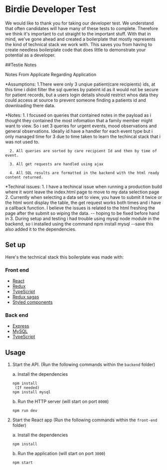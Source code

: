# Birdie Developer Test
We would like to thank you for taking our developer test. We understand that often candidates will have many of these tests to complete. Therefore we think it's important to cut straight to the important stuff. With that in mind, we've gone ahead and created a boilerplate that mostly represents the kind of technical stack we work with. This saves you from having to create needless boilerplate code that does little to demonstrate your potential as a developer.

##Testie Notes

Notes From Applicate Regarding Application 


   *Assumptions:
      1.There were only 3 unqiue patient(care recipients) ids, at this time i didnt filter the sql queries by pateint id as it would not be secure for patient 		records, but a users login details should restrict whos data they could access at source to prevent someone finding a patients id and downloading there 		data. 

   *Notes: 
      1. I focused on queries that contained notes in the payload as i thought they contained the most infomation that a family member might want to view. So i set 	3 queries for urgent events, mood observations and general observations. Ideally id have a handler for each event type but i only managed time for 3 due to 	time taken to learn the techincal stack that i was not used to.

      2. All queries are sorted by care recipient Id and then by time of event.

      3. All get requests are handled using ajax

      4. All SQL results are formatted in the backend with the html ready content returned. 

   *Techinal issues:
      1. I have a techincal issue when running a production build where it wont leave the index.html page to move to my data selection page
      2. Currently when selecting a data set to view, you have to submit it twice or the html wont display the table, the get request works both times and i have a 	callback function. I believe the issues is related to the html freshing the page after the submit so wiping the data. -- hoping to be fixed before hand in
      3. During setup and testing i had trouble using mysql node module in the backend, so i installed using the command npm install mysql --save 
      	this also added it to the dependencies. 

## Set up

Here's the technical stack this boilerplate was made with:

### Front end
* [React](https://reactjs.org/)
* [Redux](https://redux.js.org/introduction/getting-started)
* [TypeScript](https://www.typescriptlang.org/)
* [Redux sagas](https://redux-saga.js.org/docs/introduction/BeginnerTutorial.html)
* [Styled components](https://www.styled-components.com/)

### Back end
* [Express](https://expressjs.com/)
* [MySQL](https://www.mysql.com/)
* [TypeScript](https://www.typescriptlang.org/)

## Usage

1. Start the API. (Run the following commands within the `backend` folder)

   a. Install the dependencies
   ```
   npm install
    (If needed)
   npm install mysql
   ```
   
   b. Run the HTTP server (will start on port `8000`)
   ```
   npm run dev
   ```
2. Start the React app  (Run the following commands within the `front-end` folder)

    a. Install the dependencies
   ```
   npm install
   ```
   
   b. Run the application (will start on port `3000`)
   ```
   npm start
   ```
